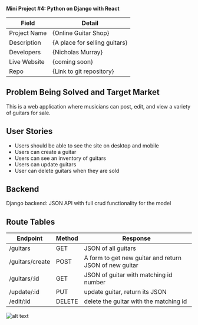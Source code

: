 **Mini Project #4: Python on Django with React**

| Field | Detail |
|-------|--------|
| Project Name | {Online Guitar Shop}|
| Description | {A place for selling guitars} |
| Developers | {Nicholas Murray} |
| Live Website | {coming soon} |
| Repo | {Link to git repository} |

## Problem Being Solved and Target Market

This is a web application where musicians can post, edit, and view a variety of guitars
for sale.

## User Stories

- Users should be able to see the site on desktop and mobile
- Users can create a guitar
- Users can see an inventory of guitars
- Users can update guitars
- User can delete guitars when they are sold

## Backend 

Django backend: JSON API with full crud functionality for the model

## Route Tables

| Endpoint | Method | Response |
| -------- | ------ | -------- | 
| /guitars | GET | JSON of all guitars| 
| /guitars/create | POST | A form to get new guitar and return JSON of new guitar|
| /guitars/:id | GET | JSON of guitar with matching id number| 
| /update/:id | PUT | update guitar, return its JSON |
| /edit/:id | DELETE | delete the guitar with the matching id|

![alt text](https://i.ibb.co/cX5YGLR/erd.png)
